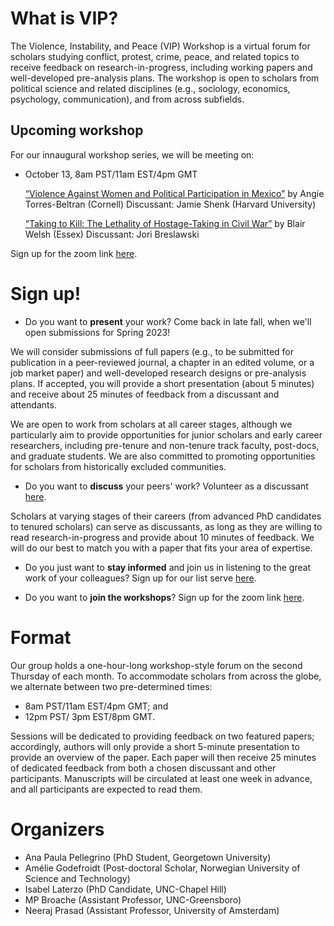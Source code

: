 # What is VIP?

The Violence, Instability, and Peace (VIP) Workshop is a virtual forum for scholars studying conflict, protest, crime, peace, and related topics to receive feedback on research-in-progress, including working papers and well-developed pre-analysis plans. The workshop is open to scholars from political science and related disciplines (e.g., sociology, economics, psychology, communication), and from across subfields. 

## Upcoming workshop

For our innaugural workshop series, we will be meeting on:
- October 13, 8am PST/11am EST/4pm GMT 

    [“Violence Against Women and Political Participation in Mexico”](https://drive.google.com/file/d/1Zsf0p7SwsbOQk1kaGJ77DHD1addTRnQx/view?usp=sharing) by Angie Torres-Beltran (Cornell)
    Discussant: Jamie Shenk (Harvard University)
    
    [“Taking to Kill: The Lethality of Hostage-Taking in Civil War”](https://drive.google.com/file/d/1L3wQZAGgqMSdapc5dl46tmAJSi3ZCvHC/view?usp=sharing) by Blair Welsh (Essex)
    Discussant: Jori Breslawski
    
Sign up for the zoom link [here](https://georgetown.zoom.us/meeting/register/tJ0pc-qgrD8sGdd1KBBtvH583bRd_SVHoQge).


# Sign up!

- Do you want to **present** your work? Come back in late fall, when we'll open submissions for Spring 2023!

We will consider submissions of full papers (e.g., to be submitted for publication in a peer-reviewed journal, a chapter in an edited volume, or a job market paper) and well-developed research designs or pre-analysis plans. If accepted, you will provide a short presentation (about 5 minutes) and receive about 25 minutes of feedback from a discussant and attendants.

We are open to work from scholars at all career stages, although we particularly aim to provide opportunities for junior scholars and early career researchers, including pre-tenure and non-tenure track faculty, post-docs, and graduate students. We are also committed to promoting opportunities for scholars from historically excluded communities.


- Do you want to **discuss** your peers' work? Volunteer as a discussant [here](https://forms.gle/BVLyRLWQuZ6XSkER7). 

Scholars at varying stages of their careers (from advanced PhD candidates to tenured scholars) can serve as discussants, as long as they are willing to read research-in-progress and provide about 10 minutes of feedback. We will do our best to match you with a paper that fits your area of expertise.


- Do you just want to **stay informed** and join us in listening to the great work of your colleagues? Sign up for our list serve [here](https://forms.gle/XyMUkb5W9faWTHh97).


- Do you want to **join the workshops**? Sign up for the zoom link [here](https://georgetown.zoom.us/meeting/register/tJ0pc-qgrD8sGdd1KBBtvH583bRd_SVHoQge).


# Format

Our group holds a one-hour-long workshop-style forum on the second Thursday of each month. To accommodate scholars from across the globe, we alternate between two pre-determined times: 
- 8am PST/11am EST/4pm GMT; and 
- 12pm PST/ 3pm EST/8pm GMT.

Sessions will be dedicated to providing feedback on two featured papers; accordingly, authors will only provide a short 5-minute presentation to provide an overview of the paper. Each paper will then receive 25 minutes of dedicated feedback from both a chosen discussant and other participants. Manuscripts will be circulated at least one week in advance, and all participants are expected to read them.


# Organizers

- Ana Paula Pellegrino (PhD Student, Georgetown University)
- Amélie Godefroidt (Post-doctoral Scholar, Norwegian University of Science and Technology) 
- Isabel Laterzo (PhD Candidate, UNC-Chapel Hill)
- MP Broache (Assistant Professor, UNC-Greensboro)
- Neeraj Prasad (Assistant Professor, University of Amsterdam)

